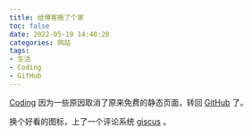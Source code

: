 ```yaml
---
title: 给博客搬了个家
toc: false
date: 2022-05-19 14:40:20
categories: 网站
tags:
- 生活
- Coding
- GitHub
---
```

[Coding](https://coding.net) 因为一些原因取消了原来免费的静态页面，转回 [GitHub](https://github.com) 了。
<!-- more -->

换个好看的图标，上了一个评论系统 [giscus](https://giscus.app/zh-CN) 。
